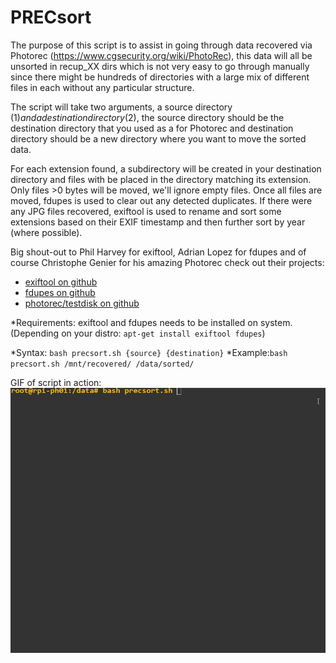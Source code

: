 # PRECsort
The purpose of this script is to assist in going through data recovered via Photorec (https://www.cgsecurity.org/wiki/PhotoRec), this data will all be unsorted in recup_XX dirs which is not very easy to go through manually since there might be hundreds of directories with a large mix of different files in each without any particular structure.
  

The script will take two arguments, a source directory ($1) and a destination directory ($2), the source directory should be the destination directory that you used as a for Photorec and destination directory should be a new directory where you want to move the sorted data.


For each extension found, a subdirectory will be created in your destination directory and files with be placed in the directory matching its extension. Only files >0 bytes will be moved, we'll ignore empty files. Once all files are moved, fdupes is used to clear out any detected duplicates. If there were any JPG files recovered, exiftool is used to rename and sort some extensions based on their EXIF timestamp and then further sort by year (where possible).

Big shout-out to Phil Harvey for exiftool, Adrian Lopez for fdupes and of course Christophe Genier for his amazing Photorec check out their projects:
 - [exiftool on github](https://github.com/exiftool/exiftool) 
 - [fdupes on github](https://github.com/adrianlopezroche/fdupes)
 - [photorec/testdisk on github](https://github.com/cgsecurity/testdisk)


*Requirements: exiftool and fdupes needs to be installed on system. (Depending on your distro: ```apt-get install exiftool fdupes```)


*Syntax: ```bash precsort.sh {source} {destination}```
*Example:```bash precsort.sh /mnt/recovered/ /data/sorted/```  

GIF of script in action:
![](precsort2.gif)